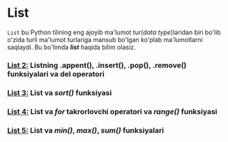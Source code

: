 # List

`List` bu Python tilining eng ajoyib ma'lumot tur(_data type_)laridan biri bo'lib o'zida turli ma'lumot turlariga mansub bo'lgan ko'plab ma'lumotlarni saqlaydi. Bu bo'limda **_list_** haqida bilim olasiz.

### [List 2:](./list/list_2.html) Listning .appent(), .insert(), .pop(), .remove() funksiyalari va del operatori

### [List 3:](./list/list_3.html) List va _sort()_ funksiyasi

### [List 4:](./list/list_4.html) List va _for_ takrorlovchi operatori va _range()_ funksiyasi

### [List 5:](./list/list_5.html) List va _min()_, _max()_, _sum()_ funksiyalari
